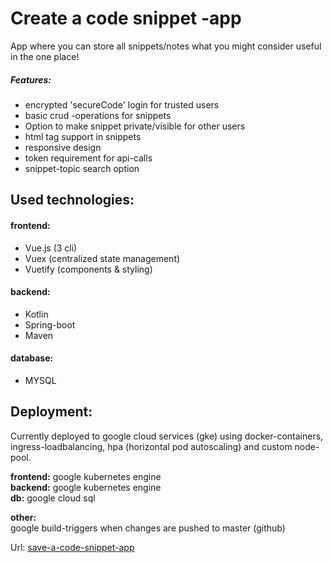 # Create a code snippet -app

App where you can store all snippets/notes what you might consider useful in the one place!

##### Features:
- encrypted 'secureCode' login for trusted users
- basic crud -operations for snippets
- Option to make snippet private/visible for other users
- html tag support in snippets
- responsive design
- token requirement for api-calls
- snippet-topic search option

## Used technologies:
#### frontend:
- Vue.js (3 cli)
- Vuex (centralized state management)
- Vuetify (components & styling)

#### backend:
- Kotlin
- Spring-boot
- Maven

#### database: 
- MYSQL


## Deployment:
Currently deployed to google cloud services (gke) using docker-containers, ingress-loadbalancing, hpa (horizontal pod autoscaling) and custom node-pool.

<b>frontend:</b> google kubernetes engine   
<b>backend:</b> google kubernetes engine   
<b>db:</b> google cloud sql  

<b>other:</b>   
google build-triggers when changes are pushed to master (github)


Url: <a href="http://34.102.153.220/">save-a-code-snippet-app</a>
